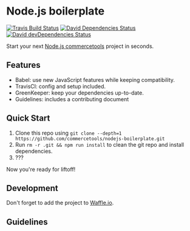 # Node.js boilerplate
[![Travis Build Status][travis-icon]][travis]
[![David Dependencies Status][david-icon]][david]
[![David devDependencies Status][david-dev-icon]][david-dev]

Start your next [Node.js commercetools](http://commercetools.github.io/nodejs-tools/) project in seconds.

## Features
- Babel: use new JavaScript features while keeping compatibility.
- TravisCI: config and setup included.
- GreenKeeper: keep your dependencies up-to-date.
- Guidelines: includes a contributing document

## Quick Start
1. Clone this repo using `git clone --depth=1 https://github.com/commercetools/nodejs-boilerplate.git`
2. Run `rm -r .git && npm run install` to clean the git repo and install dependencies.
3. ???

Now you're ready for liftoff!


## Development
Don't forget to add the project to [Waffle.io](https://waffle.io/).

## Guidelines

[commercetools]: https://commercetools.com/
[travis]: https://travis-ci.org/commercetools/nodejs-boilerplate
[travis-icon]: https://img.shields.io/travis/commercetools/nodejs-boilerplate/master.svg?style=flat-square
[david]: https://david-dm.org/commercetools/nodejs-boilerplate
[david-icon]: https://img.shields.io/david/commercetools/nodejs-boilerplate.svg?style=flat-square
[david-dev]: https://david-dm.org/commercetools/nodejs-boilerplate?type=dev
[david-dev-icon]: https://img.shields.io/david/dev/commercetools/nodejs-boilerplate.svg?style=flat-square
